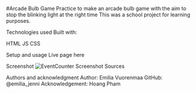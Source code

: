 #Arcade Bulb Game
Practice to make an arcade bulb game with the aim to stop the blinking light at the right time
This was a school project for learning purposes.

Technologies used
Built with:

HTML
JS
CSS

Setup and usage
Live page here

Screenshot
![EventCounter Screenshot](eventcounter.png)
Sources

Authors and acknowledgment
Author: Emilia Vuorenmaa
GitHub: @emilia_jenni
Acknowledgement:
Hoang Pham

